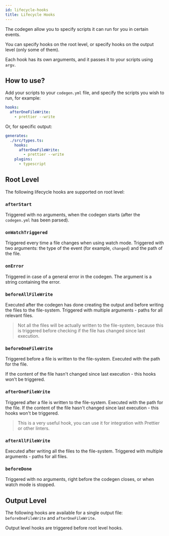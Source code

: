 ```yaml
---
id: lifecycle-hooks
title: Lifecycle Hooks
---
```


The codegen allow you to specify scripts it can run for you in certain events.

You can specify hooks on the root level, or specify hooks on the output level (only some of them).

Each hook has its own arguments, and it passes it to your scripts using `argv`.

## How to use?

Add your scripts to your `codegen.yml` file, and specify the scripts you wish to run, for example:

```yml
hooks:
  afterOneFileWrite:
    - prettier --write
```

Or, for specific output:

```yml
generates:
  ./src/types.ts:
    hooks:
      afterOneFileWrite:
        - prettier --write
    plugins:
      - typescript
```

## Root Level

The following lifecycle hooks are supported on root level:

### `afterStart`

Triggered with no arguments, when the codegen starts (after the `codegen.yml` has been parsed).

### `onWatchTriggered`

Triggered every time a file changes when using watch mode.
Triggered with two arguments: the type of the event (for example, `changed`) and the path of the file.

### `onError`

Triggered in case of a general error in the codegen. The argument is a string containing the error.

### `beforeAllFileWrite`

Executed after the codegen has done creating the output and before writing the files to the file-system.
Triggered with multiple arguments - paths for all relevant files.

> Not all the files will be actually written to the file-system, because this is triggered before checking if the file has changed since last execution.

### `beforeOneFileWrite`

Triggered before a file is written to the file-system. Executed with the path for the file.

If the content of the file hasn't changed since last execution - this hooks won't be triggered.

### `afterOneFileWrite`

Triggered after a file is written to the file-system. Executed with the path for the file.
If the content of the file hasn't changed since last execution - this hooks won't be triggered.

> This is a very useful hook, you can use it for integration with Prettier or other linters.

### `afterAllFileWrite`

Executed after writing all the files to the file-system.
Triggered with multiple arguments - paths for all files.

### `beforeDone`

Triggered with no arguments, right before the codegen closes, or when watch mode is stopped.

## Output Level

The following hooks are available for a single output file: `beforeOneFileWrite` and `afterOneFileWrite`.

Output level hooks are triggered before root level hooks.
